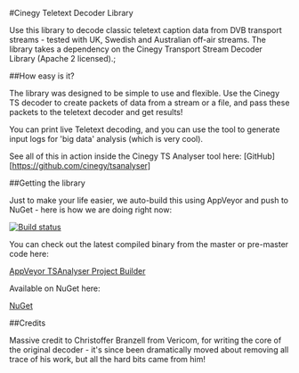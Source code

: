 #Cinegy Teletext Decoder Library

Use this library to decode classic teletext caption data from DVB transport streams - tested with UK, Swedish and Australian off-air streams. The library takes a dependency on the Cinegy Transport Stream Decoder Library (Apache 2 licensed).;

##How easy is it?

The library was designed to be simple to use and flexible. Use the Cinegy TS decoder to create packets of data from a stream or a file, and pass these packets to the teletext decoder and get results!

You can print live Teletext decoding, and you can use the tool to generate input logs for 'big data' analysis (which is very cool).

See all of this in action inside the Cinegy TS Analyser tool here: [GitHub] [https://github.com/cinegy/tsanalyser]
    
##Getting the library

Just to make your life easier, we auto-build this using AppVeyor and push to NuGet - here is how we are doing right now: 

[![Build status](https://ci.appveyor.com/api/projects/status/n3d93ssm0abw87sd?svg=true)](https://ci.appveyor.com/project/cinegy/ttxdecoder)

You can check out the latest compiled binary from the master or pre-master code here:

[AppVeyor TSAnalyser Project Builder](https://ci.appveyor.com/project/cinegy/tsanalyser/build/artifacts)

Available on NuGet here:

[NuGet](https://www.nuget.org/packages/Cinegy.TtxDecoder/)

##Credits

Massive credit to Christoffer Branzell from Vericom, for writing the core of the original decoder - it's since been dramatically moved about removing all trace of his work, but all the hard bits came from him!
